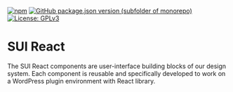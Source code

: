 [![npm](https://img.shields.io/npm/v/@wpmudev/sui-css?color=blue&style=for-the-badge)](https://www.npmjs.com/package/@wpmudev/sui-css)
[![GitHub package.json version (subfolder of monorepo)](https://img.shields.io/github/package-json/v/wpmudev/sui-css?color=orange&filename=packages%2Flayout%2Fpackage.json&label=core&style=for-the-badge)](https://github.com/wpmudev/sui-css/)
[![License: GPLv3](https://img.shields.io/badge/License-GPL%20v3-blue.svg?color=green&style=for-the-badge)](http://www.gnu.org/licenses/gpl-3.0)

# SUI React

The SUI React components are user-interface building blocks of our design system. Each component is reusable and specifically developed to work on a WordPress plugin environment with React library.
